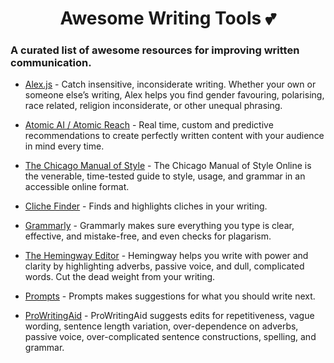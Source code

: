 <h1 align="center">Awesome Writing Tools 💕</h1>

### A curated list of awesome resources for improving written communication.

- [Alex.js](http://alexjs.com/) - Catch insensitive, inconsiderate writing. Whether your own or someone else’s writing, Alex helps you find gender favouring, polarising, race related, religion inconsiderate, or other unequal phrasing.

- [Atomic AI / Atomic Reach](https://www.atomicreach.com/) - Real time, custom and predictive recommendations to create perfectly written content with your audience in mind every time.

- [The Chicago Manual of Style](http://www.chicagomanualofstyle.org/home.html) - The Chicago Manual of Style Online is the venerable, time-tested guide to style, usage, and grammar in an accessible online format.

- [Cliche Finder](http://cliche.theinfo.org/) - Finds and highlights cliches in your writing.

- [Grammarly](https://www.grammarly.com/) - Grammarly makes sure everything you type is clear, effective, and mistake-free, and even checks for plagarism.

- [The Hemingway Editor](http://www.hemingwayapp.com/) - Hemingway helps you write with power and clarity by highlighting adverbs, passive voice, and dull, complicated words. Cut the dead weight from your writing.

- [Prompts](http://getprompts.com/) - Prompts makes suggestions for what you should write next.

- [ProWritingAid](https://prowritingaid.com/) - ProWritingAid suggests edits for repetitiveness, vague wording, sentence length variation, over-dependence on adverbs, passive voice, over-complicated sentence constructions, spelling, and grammar.

